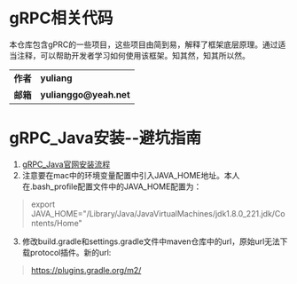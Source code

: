 gRPC相关代码
===========

本仓库包含gPRC的一些项目，这些项目由简到易，解释了框架底层原理。通过适当注释，可以帮助开发者学习如何使用该框架。知其然，知其所以然。

<table>
  <tr>
    <td><b>作者</b></td>
    <td><b>yuliang</b></td>
  </tr>
  <tr>
    <td><b>邮箱</b></td>
    <td><b>yulianggo@yeah.net</b></td>
  </tr>
</table>

# gRPC_Java安装--避坑指南
1. [gRPC_Java官网安装流程](https://www.grpc.io/docs/languages/java/quickstart/)<br>
2. 注意要在mac中的环境变量配置中引入JAVA_HOME地址。本人在.bash_profile配置文件中的JAVA_HOME配置为：<br>
>  export JAVA_HOME="/Library/Java/JavaVirtualMachines/jdk1.8.0_221.jdk/Contents/Home"<br>

3. 修改build.gradle和settings.gradle文件中maven仓库中的url，原始url无法下载protocol插件。新的url:<br>
> https://plugins.gradle.org/m2/<br>


